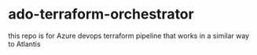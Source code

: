 # ado-terraform-orchestrator
this repo is for Azure devops terraform pipeline that works in a similar way to Atlantis 
